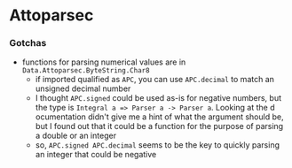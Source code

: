 # Attoparsec

### Gotchas
- functions for parsing numerical values are in `Data.Attoparsec.ByteString.Char8`
    - if imported qualified as `APC`, you can use `APC.decimal` to match an unsigned decimal number
    - I thought `APC.signed` could be used as-is for negative numbers, but the type is `Integral a => Parser a -> Parser a`. Looking at the d
ocumentation didn't give me a hint of what the argument should be, but I found out that it could be a function for the purpose of parsing a double or an integer
    - so, `APC.signed APC.decimal` seems to be the key to quickly parsing an integer that could be negative

